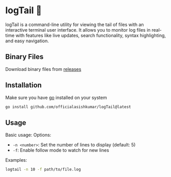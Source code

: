 # logTail 🐝 

logTail is a command-line utility for viewing the tail of files with an interactive terminal user interface. It allows you to monitor log files in real-time with features like live updates, search functionality, syntax highlighting, and easy navigation.

## Binary Files
Download binary files from [releases](https://github.com/officialasishkumar/logTail/releases)

## Installation
Make sure you have [go](https://go.dev/) installed on your system
```bash 
go install github.com/officialasishkumar/logTail@latest
```

## Usage
Basic usage:
Options:
- `-n <number>`: Set the number of lines to display (default: 5)
- `-f`: Enable follow mode to watch for new lines

Examples:
```bash
logtail -n 10 -f path/to/file.log
```
